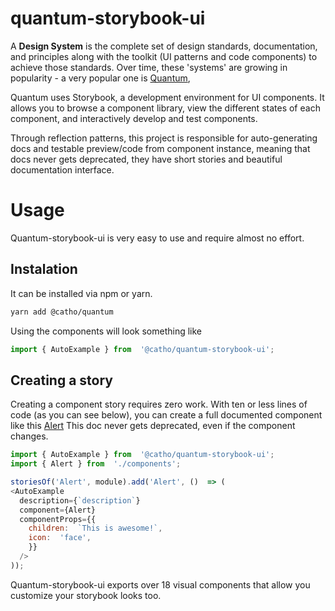 # quantum-storybook-ui

A **Design System** is the complete set of design standards, documentation, and principles along with the toolkit (UI patterns and code components) to achieve those standards. Over time, these 'systems' are growing in popularity - a very popular one is [Quantum](https://catho.github.io/quantum/),

Quantum uses Storybook, a development environment for UI components. It allows you to browse a component library, view the different states of each component, and interactively develop and test components.

Through reflection patterns, this project is responsible for auto-generating docs and testable preview/code from component instance, meaning that docs never gets deprecated, they have short stories and beautiful documentation interface.

# Usage

Quantum-storybook-ui is very easy to use and require almost no effort.

## Instalation

It can be installed via npm or yarn.

```sh
yarn add @catho/quantum
```
Using the components will look something like

```js
import { AutoExample } from  '@catho/quantum-storybook-ui';
```

## Creating a story

Creating a component story requires zero work.
With ten or less lines of code (as you can see below), you can create a full documented component like this [Alert](https://catho.github.io/quantum/?selectedKind=Alert&selectedStory=Alert&full=0&addons=0&stories=1&panelRight=0)
This doc never gets deprecated, even if the component changes.

```js
import { AutoExample } from  '@catho/quantum-storybook-ui';
import { Alert } from  './components';

storiesOf('Alert', module).add('Alert', ()  => (
<AutoExample
  description={`description`}
  component={Alert}
  componentProps={{
    children:  `This is awesome!`,
    icon:  'face',
    }}
  />
));
```

Quantum-storybook-ui exports over 18 visual components that allow you customize your storybook looks too.
